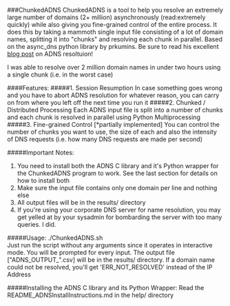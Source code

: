 ###ChunkedADNS
ChunkedADNS is a tool to help you resolve an extremely large number of domains (2+ million) asynchronously (read:extremely quickly) while also giving you fine-grained control of the entire process. It does this by taking a mammoth single input file consisting of a lot of domain names, splitting it into "chunks" and resolving each chunk in parallel. Based on the async_dns python library by prkumins. Be sure to read his excellent [blog post](http://www.catonmat.net/blog/asynchronous-dns-resolution/) on ADNS resoltuion!<br/>

I was able to resolve over 2 million domain names in under two hours using a single chunk (i.e. in the worst case)

####Features:
#####1. Session Resumption
In case something goes wrong and you have to abort ADNS resolution for whatever reason, you can carry on from where you left off the next time you run it
#####2. Chunked / Distributed Processing
Each ADNS input file is split into a number of chunks and each chunk is resolved in parallel using Python Multiprocessing
#####3. Fine-grained Control [*partially implemented]
You can control the number of chunks you want to use, the size of each and also the intensity of DNS requests (i.e. how many DNS requests are made per second)


#####Important Notes:
1. You need to install both the ADNS C library and it's Python wrapper for the ChunkedADNS program to work. See the last section for details on how to install both
2. Make sure the input file contains only one domain per line and nothing else
3. All output files will be in the results/ directory
4. If you're using your corporate DNS server for name resolution, you may get yelled at by your sysadmin for bombarding the server with too many queries. I did.

#####Usage: 
./ChunkedADNS.sh<br/>
Just run the script without any arguments since it operates in interactive mode. You will be prompted for every input. 
The output file ["ADNS_OUTPUT_<date>".csv] will be in the results/ directory. If a domain name could not be resolved, you'll get 'ERR_NOT_RESOLVED' instead of the IP Address

#####Installing the ADNS C library and its Python Wrapper:
Read the README_ADNSInstallInstructions.md in the help/ directory
